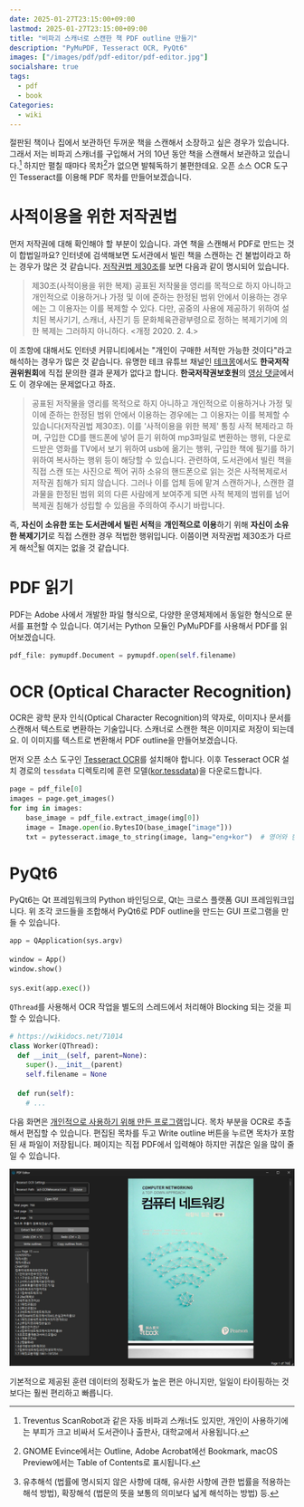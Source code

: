 ```yaml
---
date: 2025-01-27T23:15:00+09:00
lastmod: 2025-01-27T23:15:00+09:00
title: "비파괴 스캐너로 스캔한 책 PDF outline 만들기"
description: "PyMuPDF, Tesseract OCR, PyQt6"
images: ["/images/pdf/pdf-editor/pdf-editor.jpg"]
socialshare: true
tags:
  - pdf
  - book
Categories:
  - wiki
---
```


절판된 책이나 집에서 보관하던 두꺼운 책을 스캔해서 소장하고 싶은 경우가 있습니다.
그래서 저는 비파괴 스캐너를 구입해서 거의 10년 동안 책을 스캔해서 보관하고 있습니다.[^1]
하지만 펼칠 때마다 목차[^2]가 없으면 발췌독하기 불편한데요.
오픈 소스 OCR 도구인 Tesseract를 이용해 PDF 목차를 만들어보겠습니다.

[^1]: Treventus ScanRobot과 같은 자동 비파괴 스캐너도 있지만, 개인이 사용하기에는 부피가 크고 비싸서 도서관이나 출판사, 대학교에서 사용됩니다.
[^2]: GNOME Evince에서는 Outline, Adobe Acrobat에선 Bookmark, macOS Preview에서는 Table of Contents로 표시됩니다.

# 사적이용을 위한 저작권법

먼저 저작권에 대해 확인해야 할 부분이 있습니다.
과연 책을 스캔해서 PDF로 만드는 것이 합법일까요?
인터넷에 검색해보면 도서관에서 빌린 책을 스캔하는 건 불법이라고 하는 경우가 많은 것 같습니다.
[저작권법 제30조](https://www.law.go.kr/법령/저작권법/(20240828,20358,20240227)/제30조)를 보면 다음과 같이 명시되어 있습니다.

> 제30조(사적이용을 위한 복제) 공표된 저작물을 영리를 목적으로 하지 아니하고 개인적으로 이용하거나 가정 및 이에 준하는 한정된 범위 안에서 이용하는 경우에는 그 이용자는 이를 복제할 수 있다.
> 다만, 공중의 사용에 제공하기 위하여 설치된 복사기기, 스캐너, 사진기 등 문화체육관광부령으로 정하는 복제기기에 의한 복제는 그러하지 아니하다. <개정 2020. 2. 4.>

이 조항에 대해서도 인터넷 커뮤니티에서는 "개인이 구매한 서적만 가능한 것이다"라고 해석하는 경우가 많은 것 같습니다.
유명한 테크 유튜브 채널인 [테크몽](https://youtu.be/NUfQGNMfwis?t=491)에서도 **한국저작권위원회**에 직접 문의한 결과 문제가 없다고 합니다.
**한국저작권보호원**의 [영상 댓글](https://www.youtube.com/watch?v=9fSDhWAP7A0)에서도 이 경우에는 문제없다고 하죠.

> 공표된 저작물을 영리를 목적으로 하지 아니하고 개인적으로 이용하거나 가정 및 이에 준하는 한정된 범위 안에서 이용하는 경우에는 그 이용자는 이를 복제할 수 있습니다(저작권법 제30조).
> 이를 '사적이용을 위한 복제' 통칭 사적 복제라고 하며, 구입한 CD를 핸드폰에 넣어 듣기 위하여 mp3파일로 변환하는 행위, 다운로드받은 영화를 TV에서 보기 위하여 usb에 옮기는 행위, 구입한 책에 필기를 하기 위하여 복사하는 행위 등이 해당할 수 있습니다.
> 관련하여, 도서관에서 빌린 책을 직접 스캔 또는 사진으로 찍어 귀하 소유의 핸드폰으로 읽는 것은 사적복제로서 저작권 침해가 되지 않습니다.
> 그러나 이를 업체 등에 맡겨 스캔하거나, 스캔한 결과물을 한정된 범위 외의 다른 사람에게 보여주게 되면 사적 복제의 범위를 넘어 복제권 침해가 성립할 수 있음을 주의하여 주시기 바랍니다.

즉, **자신이 소유한 또는 도서관에서 빌린 서적**을 **개인적으로 이용**하기 위해 **자신이 소유한 복제기기**로 직접 스캔한 경우 적법한 행위입니다.
이쯤이면 저작권법 제30조가 다르게 해석[^3]될 여지는 없을 것 같습니다.

[^3]: 유추해석 (법률에 명시되지 않은 사항에 대해, 유사한 사항에 관한 법률을 적용하는 해석 방법), 확장해석 (법문의 뜻을 보통의 의미보다 넓게 해석하는 방법) 등.

# PDF 읽기

PDF는 Adobe 사에서 개발한 파일 형식으로, 다양한 운영체제에서 동일한 형식으로 문서를 표현할 수 있습니다.
여기서는 Python 모듈인 PyMuPDF를 사용해서 PDF를 읽어보겠습니다.

```python
pdf_file: pymupdf.Document = pymupdf.open(self.filename)
```

# OCR (Optical Character Recognition)

OCR은 광학 문자 인식(Optical Character Recognition)의 약자로, 이미지나 문서를 스캔해서 텍스트로 변환하는 기술입니다.
스캐너로 스캔한 책은 이미지로 저장이 되는데요.
이 이미지를 텍스트로 변환해서 PDF outline을 만들어보겠습니다.

먼저 오픈 소스 도구인 [Tesseract OCR](https://tesseract-ocr.github.io/tessdoc/Installation.html)를 설치해야 합니다.
이후 Tesseract OCR 설치 경로의 `tessdata` 디렉토리에 훈련 모델([kor.tessdata](https://github.com/tesseract-ocr/tessdata/blob/main/kor.traineddata))을 다운로드합니다.

```python
page = pdf_file[0]
images = page.get_images()
for img in images:
    base_image = pdf_file.extract_image(img[0])
    image = Image.open(io.BytesIO(base_image["image"]))
    txt = pytesseract.image_to_string(image, lang="eng+kor")  # 영어와 한국어를 인식
```

# PyQt6

PyQt6는 Qt 프레임워크의 Python 바인딩으로, Qt는 크로스 플랫폼 GUI 프레임워크입니다.
위 조각 코드들을 조합해서 PyQt6로 PDF outline을 만드는 GUI 프로그램을 만들 수 있습니다.

```python
app = QApplication(sys.argv)

window = App()
window.show()

sys.exit(app.exec())
```

`QThread`를 사용해서 OCR 작업을 별도의 스레드에서 처리해야 Blocking 되는 것을 피할 수 있습니다.

```python
# https://wikidocs.net/71014
class Worker(QThread):
  def __init__(self, parent=None):
    super().__init__(parent)
    self.filename = None

  def run(self):
    # ...
```

다음 화면은 [개인적으로 사용하기 위해 만든 프로그램](https://github.com/markruler/pdf-editor)입니다.
목차 부분을 OCR로 추출해서 편집할 수 있습니다.
편집된 목차를 두고 Write outline 버튼을 누르면 목차가 포함된 새 파일이 저장됩니다.
페이지는 직접 PDF에서 입력해야 하지만 귀찮은 일을 많이 줄일 수 있습니다.

![PDF Editor](/images/pdf/pdf-editor/pdf-editor.jpg)

기본적으로 제공된 훈련 데이터의 정확도가 높은 편은 아니지만,
일일이 타이핑하는 것보다는 훨씬 편리하고 빠릅니다.
